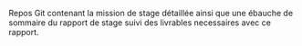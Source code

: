 Repos Git contenant la mission de stage détaillée ainsi que une ébauche de sommaire du rapport de stage suivi des livrables necessaires avec ce rapport.
